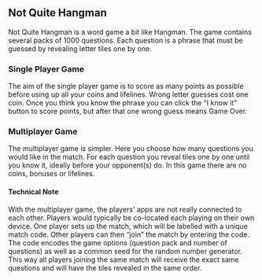## Not Quite Hangman
Not Quite Hangman is a word game a bit like Hangman. The game contains several packs of 1000 questions. Each question is a phrase that must be guessed by revealing letter tiles one by one. 

### Single Player Game
The aim of the single player game is to score as many points as possible before using up all your coins and lifelines. Wrong letter guesses cost one coin. Once you think you know the phrase you can click the “I know it” button to score points, but after that one wrong guess means Game Over.

### Multiplayer Game
The multiplayer game is simpler. Here you choose how many questions you would like in the match. For each question you reveal tiles one by one until you know it, ideally before your opponent(s) do. In this game there are no coins, bonuses or lifelines.

#### Technical Note
With the multiplayer game, the players' apps are not really connected to each other. Players would typically be co-located each playing on their own device. One player sets up the match, which will be labelled with a unique match code. Other players can then “join” the match by entering the code. The code encodes the game options (question pack and number of questions) as well as a common seed for the random number generator. This way all players joining the same match will receive the exact same questions and will have the tiles revealed in the same order.

